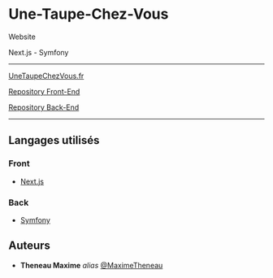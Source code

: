 # Une-Taupe-Chez-Vous   

Website

Next.js - Symfony

---

[UneTaupeChezVous.fr](https://unetaupechezvous.fr)

[Repository Front-End](https://github.com/MaximeTheneau/Une-Taupe-Chez-Vous_Next.js)

[Repository Back-End](https://github.com/MaximeTheneau/Une-Taupe-Chez-Vous_Symfony)

---

## Langages utilisés 

### Front

- [Next.js](https://nextjs.org/)

### Back

- [Symfony](https://fr.reactjs.org/)

## Auteurs

* **Theneau Maxime** _alias_ [@MaximeTheneau](https://github.com/MaximeTheneau)
